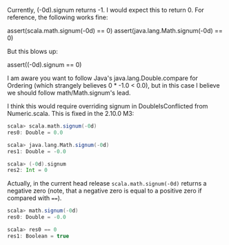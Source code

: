 Currently, (-0d).signum returns -1. I would expect this to return 0. For reference, the following works fine:

assert(scala.math.signum(-0d) == 0)
assert(java.lang.Math.signum(-0d) == 0)

But this blows up:

assert((-0d).signum == 0)

I am aware you want to follow Java's java.lang.Double.compare for Ordering (which strangely believes 0 * -1.0 < 0.0), but in this case I believe we should follow math/Math.signum's lead.

I think this would require overriding signum in DoubleIsConflicted from Numeric.scala.
This is fixed in the 2.10.0 M3:
```scala
scala> scala.math.signum(-0d)
res0: Double = 0.0

scala> java.lang.Math.signum(-0d)
res1: Double = -0.0

scala> (-0d).signum
res2: Int = 0
```
Actually, in the current head release `scala.math.signum(-0d)` returns a negative zero (note, that a negative zero is equal to a positive zero if compared with `==`).

```scala
scala> math.signum(-0d)
res0: Double = -0.0

scala> res0 == 0
res1: Boolean = true
```
